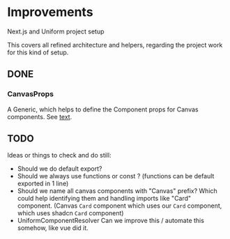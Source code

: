 # Improvements

Next.js and Uniform project setup

This covers all refined architecture and helpers, regarding the project work for this kind of setup.

## DONE

### CanvasProps

A Generic, which helps to define the Component props for Canvas components.
See [text](lib/typeHelpers.ts).

## TODO

Ideas or things to check and do still:

* Should we do default export?
* Should we always use functions or const ? (functions can be default exported in 1 line)
* Should we name all canvas components with "Canvas" prefix? Which could help identifying them and handling imports like "Card" component.
  (Canvas `Card` component which uses our `Card` component, which uses shadcn `Card` component)
* UniformComponentResolver
  Can we improve this / automate this somehow, like vue did it.
